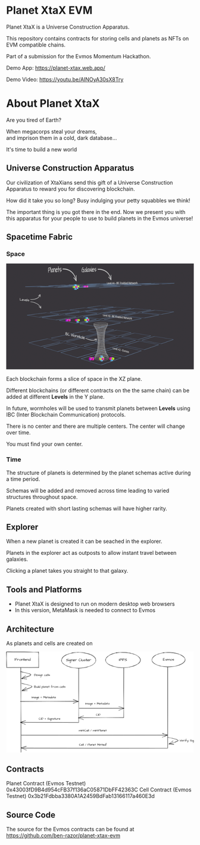 # Planet XtaX EVM

Planet XtaX is a Universe Construction Apparatus.  

This repository contains contracts for storing cells and planets as NFTs on EVM compatible chains.

Part of a submission for the Evmos Momentum Hackathon.

Demo App: https://planet-xtax.web.app/

Demo Video: https://youtu.be/AINOyA30sX8Try

# About Planet XtaX 

Are you tired of Earth?  

When megacorps steal your dreams,  
and imprison them in a cold, dark database...  

It's time to build a new world

## Universe Construction Apparatus

Our civilization of XtaXians send this gift of a Universe Construction Apparatus to reward you for discovering blockchain.

How did it take you so long? Busy indulging your petty squabbles we think!

The important thing is you got there in the end. Now we present you with this apparatus for your people to use to build planets in the Evmos universe!

## Spacetime Fabric

### Space

![Universe Structure](https://raw.githubusercontent.com/ben-razor/planet-xtax-evm/main/assets/images/infographic/structure-simple-small-1.png)

Each blockchain forms a slice of space in the XZ plane.  

Different blockchains (or different contracts on the the same chain) can be added at different **Levels** in the Y plane.  

In future, wormholes will be used to transmit planets between **Levels** using IBC (Inter Blockchain Communication) protocols.

There is no center and there are multiple centers. The center will change over time.

You must find your own center.

### Time

The structure of planets is determined by the planet schemas active during a time period.  

Schemas will be added and removed across time leading to varied structures throughout space.  

Planets created with short lasting schemas will have higher rarity.  

## Explorer

When a new planet is created it can be seached in the explorer.

Planets in the explorer act as outposts to allow instant travel between galaxies.

Clicking a planet takes you straight to that galaxy.

## Tools and Platforms

* Planet XtaX is designed to run on modern desktop web browsers
* In this version, MetaMask is needed to connect to Evmos

## Architecture

As planets and cells are created on 

![System Architecture](https://raw.githubusercontent.com/ben-razor/planet-xtax-evm/main/assets/images/infographic/mint-overview.png)

## Contracts

Planet Contract (Evmos Testnet) 0x43003fD9B4d954cFB37f136aC05871DbFF42363C
Cell Contract (Evmos Testnet)   0x3b21Fdbba3380A1A2459BdFab13166117a460E3d

## Source Code

The source for the Evmos contracts can be found at https://github.com/ben-razor/planet-xtax-evm